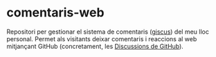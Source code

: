 # comentaris-web
Repositori per gestionar el sistema de comentaris ([giscus](https://giscus.app/ca)) del meu lloc personal. Permet als visitants deixar comentaris i reaccions al web mitjançant GitHub (concretament, les [Discussions de GitHub](https://docs.github.com/es/discussions)).
